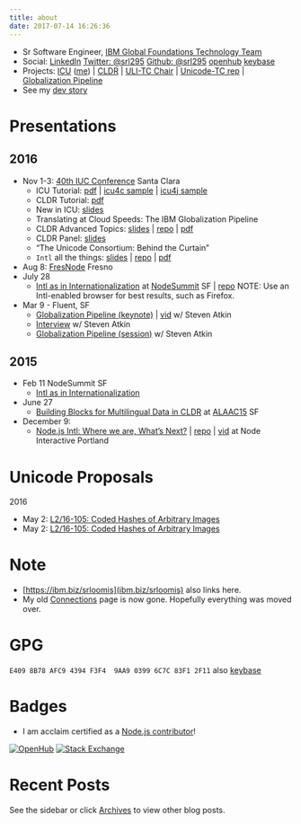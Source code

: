 ```yaml
---
title: about
date: 2017-07-14 16:26:36
---
```


* Sr Software Engineer, [IBM Global Foundations Technology Team](http://ibm.com/software/globalization/)
* Social: [LinkedIn](http://www.linkedin.com/in/srloomis) [Twitter: @srl295](http://twitter.com/srl295) [Github: @srl295](https://github.com/srl295) [openhub](https://www.openhub.net/accounts/srl295) [keybase](https://keybase.io/srl295)
* Projects: [ICU](http://icu-project.org) ([me](https://ssl.icu-project.org/trac/wiki/Srl)) | [CLDR](http://unicode.org/cldr) | [ULI-TC Chair](http://unicode.org/uli) | [Unicode-TC rep](http://unicode.org) | [Globalization Pipeline](https://developer.ibm.com/open/ibm-bluemix-globalization-pipeline-service/)
* See my [dev story](https://developer.ibm.com/open/stevens-dev-story/)

# Presentations

## 2016
* Nov 1-3: [40th IUC Conference](http://www.unicodeconference.org/program.htm) Santa Clara
   * ICU Tutorial: [pdf](https://www.dropbox.com/s/mhe9ypava28gdhz/ts2t2%20-%20Putting%20ICU%20to%20Work.pdf?dl=0) | [icu4c sample](http://source.icu-project.org/repos/icu/icuapps/trunk/icufacts/) | [icu4j sample](http://source.icu-project.org/repos/icu/icu4j/trunk/samples/)
   * CLDR Tutorial: [pdf](https://www.dropbox.com/s/fonrk0ljlt11ffv/TS3T3%20CLDR_Tutorial_IUC40.pdf?dl=0)
   * New in ICU: [slides](https://goo.gl/KkYxC9)
   * Translating at Cloud Speeds: The IBM Globalization Pipeline
   * CLDR Advanced Topics: [slides](https://cdn.rawgit.com/srl295/srl295-slides/2016-11-02-iuc40-cldradv/index.html) | [repo](https://github.com/srl295/srl295-slides/tree/2016-11-02-iuc40-cldradv) | [pdf](https://www.dropbox.com/s/0c6sehw0x1wsz4l/S3T2%20CLDR%20New%20Advanced%20Topics.pdf?dl=0)
   * CLDR Panel: [slides](https://bit.ly/iuc40cldr)
   * “The Unicode Consortium: Behind the Curtain”
   * `Intl` all the things: [slides](https://cdn.rawgit.com/srl295/srl295-slides/2016-11-03-iuc40/index.html) | [repo](https://github.com/srl295/srl295-slides/tree/2016-11-03-iuc40) | [pdf](https://www.dropbox.com/s/0nuyx8nhvh85ukn/s9t3%20Nodejs%20Intl%20All%20the%20Things.pdf?dl=0)
* Aug 8: [FresNode](http://www.meetup.com/en-US/fresno-node-js) Fresno
* July 28
   * [Intl as in Internationalization](https://cdn.rawgit.com/srl295/srl295-slides/2016-07-NodeSummit-final/index.html) at [NodeSummit](http://nodesummit.com) SF | [repo](https://github.com/srl295/srl295-slides/tree/2016-07-NodeSummit) 
   NOTE: Use an Intl-enabled browser for best results, such as Firefox.
* Mar 9 - Fluent, SF
   * [Globalization Pipeline (keynote)](http://conferences.oreilly.com/fluent/javascript-html-us/public/schedule/detail/50476) | [vid](https://www.oreilly.com/ideas/globalization-pipeline-translations-at-cloud-speeds)   w/ Steven Atkin
   * [Interview](https://www.youtube.com/watch?v=uMD4XhVaekY)   w/ Steven Atkin
   * [Globalization Pipeline (session)](http://conferences.oreilly.com/fluent/javascript-html-us/public/schedule/detail/50517)  w/ Steven Atkin

## 2015
* Feb 11 NodeSummit SF
    * [Intl as in Internationalization](http://nodesummit.com/media/intl-as-in-internationalization-tools-for-global-node-js-applications/)
* June 27
    * [Building Blocks for Multilingual Data in CLDR](http://www.slideshare.net/StevenRLoomis/building-blocks-for-accessing-multilingual-data-cldr) at [ALAAC15](http://alaac15.ala.org/node/28690) SF
* December 9:
    * [Node.js Intl: Where we are, What’s Next?](https://cdn.rawgit.com/srl295/srl295-slides/2015-12-NodeInteractive-final/index.html) | [repo](https://github.com/srl295/srl295-slides/tree/2015-12-NodeInteractive) | [vid](http://youtu.be/U0z_yO5gFP8) at Node Interactive Portland

# Unicode Proposals
2016
 * May 2: [L2/16-105: Coded Hashes of Arbitrary Images](http://www.unicode.org/L2/L2016/16105-unicode-image-hash.pdf)
 * May 2: [L2/16-105: Coded Hashes of Arbitrary Images](http://www.unicode.org/L2/L2016/16105-unicode-image-hash.pdf)

# Note
* [https://ibm.biz/srloomis](ibm.biz/srloomis) also links here.
* My old [Connections](https://www-304.ibm.com/connections/profiles/html/profileView.do?userid=1200008EFG&lang=en_us) page is now gone. Hopefully everything was moved over.

# GPG
`E409 8B78 AFC9 4394 F3F4  9AA9 0399 6C7C 83F1 2F11` also [keybase](https://keybase.io/srl295)

# Badges
* I am acclaim certified as a [Node.js contributor](https://www.youracclaim.com/badges/5cc821b1-11ac-43ff-a9b1-92d17b37b625/public_url)!

[![OpenHub](https://www.openhub.net/accounts/9247/widgets/account_detailed.gif)](https://www.openhub.net/accounts/9247?ref=Detailed)
[![Stack Exchange](https://stackexchange.com/users/flair/c1970b3f26b54398bc7b033048c7a2f0.png)](http://stackoverflow.com/users/185799/steven-r-loomis)

# Recent Posts
See the sidebar or click [Archives](/archives) to view other blog posts.

